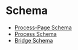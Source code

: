 # Schema

- [Process-Page Schema](process-page.md)
- [Process Schema](process.md)
- [Bridge Schema](bridge.md)

